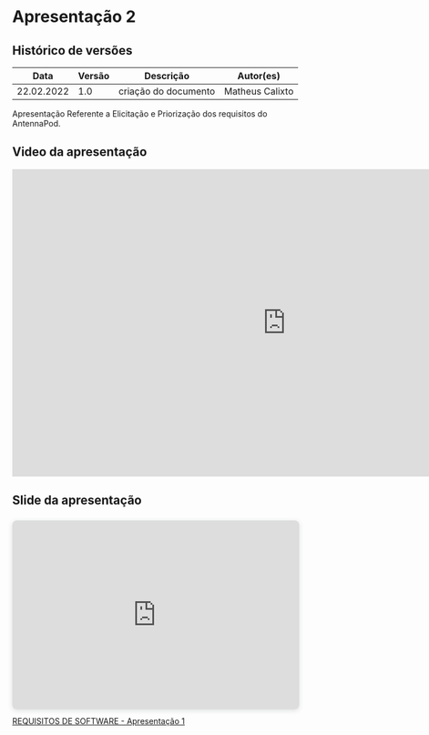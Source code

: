 # Apresentação 2

## Histórico de versões
| Data         | Versão   | Descrição              | Autor(es)               |
|--------------|----------|------------------------|-------------------------|
| 22.02.2022   | 1.0      |  criação do documento  | Matheus Calixto         |

Apresentação Referente a Elicitação e Priorização dos requisitos do AntennaPod.

## Video da apresentação

<iframe width="960" height="540" src="https://www.youtube.com/embed/r8PNmPUGkUI" title="YouTube video player" frameborder="0" allow="accelerometer; autoplay; clipboard-write; encrypted-media; gyroscope; picture-in-picture" allowfullscreen></iframe>

## Slide da apresentação

<div style="position: relative; width: 100%; height: 0; padding-top: 56.2500%;
 padding-bottom: 48px; box-shadow: 0 2px 8px 0 rgba(63,69,81,0.16); margin-top: 1.6em; margin-bottom: 0.9em; overflow: hidden;
 border-radius: 8px; will-change: transform;">
  <iframe loading="lazy" style="position: absolute; width: 100%; height: 100%; top: 0; left: 0; border: none; padding: 0;margin: 0;"
    src="https:&#x2F;&#x2F;www.canva.com&#x2F;design&#x2F;DAE3PRD1BH0&#x2F;view?embed" allowfullscreen="allowfullscreen" allow="fullscreen">
  </iframe>
</div>
<a href="https:&#x2F;&#x2F;www.canva.com&#x2F;design&#x2F;DAE3PRD1BH0&#x2F;view?utm_content=DAE3PRD1BH0&amp;utm_campaign=designshare&amp;utm_medium=embeds&amp;utm_source=link" target="_blank" rel="noopener">REQUISITOS DE SOFTWARE - Apresentação 1</a>
